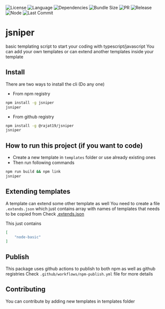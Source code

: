 ![License](https://img.shields.io/npm/l/jsniper?style=for-the-badge)
![Language](https://img.shields.io/github/languages/top/rajat19/jsniper?style=for-the-badge)
![Dependencies](https://img.shields.io/david/rajat19/jsniper?style=for-the-badge)
![Bundle Size](https://img.shields.io/bundlephobia/min/jsniper?label=BUNDLE%20SIZE&style=for-the-badge)
![PR](https://img.shields.io/github/issues-pr/rajat19/jsniper?style=for-the-badge)
![Release](https://img.shields.io/github/v/release/rajat19/jsniper?style=for-the-badge)
![Node](https://img.shields.io/node/v/jsniper?style=for-the-badge)
![Last Commit](https://img.shields.io/github/last-commit/rajat19/jsniper?style=for-the-badge)

# jsniper
basic templating script to start your coding with typescript/javascript
You can add your own templates or can extend another templates inside your template

## Install
There are two ways to install the cli (Do any one)

- From npm registry
```bash
npm install -g jsniper
jsniper
```

- From github registry
```bash
npm install -g @rajat19/jsniper
jsniper
```

## How to run this project (if you want to code)
- Create a new template in `templates` folder or use already existing ones
- Then run following commands 
```bash
npm run build && npm link
jsniper
```

## Extending templates
A template can extend some other template as well
You need to create a file `.extends.json` which just contains array with names of templates that needs to be copied from
Check [.extends.json](templates/node-gql-mongo/.extends.json)

This just contains
```json
[
    "node-basic"
]
```


## Publish
This package uses github actions to publish to both npm as well as github registries
Check `.github/workflows/npm-publish.yml` file for more details


## Contributing
You can contribute by adding new templates in templates folder